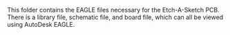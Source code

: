 This folder contains the EAGLE files necessary for the Etch-A-Sketch PCB. There is a library file, schematic file, and board file, which can all be viewed using AutoDesk EAGLE. 
